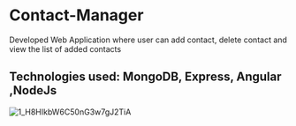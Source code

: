 # Contact-Manager

Developed Web Application where user can add contact, delete contact and view the list of added contacts              
## Technologies used: MongoDB, Express, Angular ,NodeJs

          
                 
![1_H8HIkbW6C50nG3w7gJ2TiA](https://user-images.githubusercontent.com/46935997/93317758-7812c680-f82b-11ea-89e1-754ceab9aef4.png)
